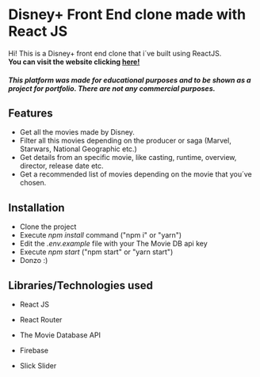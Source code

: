 # Disney+ Front End clone made with React JS

Hi! This is a Disney+ front end clone that i´ve built using ReactJS.  
**You can visit the website clicking [here!](https://disney-plus-clone-harsh.netlify.app/)**

##### This platform was made for educational purposes and to be shown as a project for portfolio. There are not any commercial purposes.

## Features

- Get all the movies made by Disney.
- Filter all this movies depending on the producer or saga (Marvel, Starwars, National Geographic etc.)
- Get details from an specific movie, like casting, runtime, overview, director, release date etc.
- Get a recommended list of movies depending on the movie that you´ve chosen.

## Installation

- Clone the project
- Execute _npm install_ command ("npm i" or "yarn")
- Edit the _.env.example_ file with your The Movie DB api key
- Execute _npm start_ ("npm start" or "yarn start")
- Donzo :)

## Libraries/Technologies used

- React JS
- React Router
- The Movie Database API

- Firebase
- Slick Slider

<!-- ## Images

![Page1]()
![page2]()
![page 3]()
![page 4]()
![page 5]() -->
